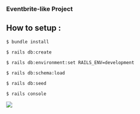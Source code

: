 ### Eventbrite-like Project

  
## How to setup :

~~~~~~~~~~~~~~~~~
$ bundle install

$ rails db:create

$ rails db:environment:set RAILS_ENV=development

$ rails db:schema:load

$ rails db:seed

$ rails console
~~~~~~~~~~~~~~~~~


![](https://media1.tenor.com/images/f99ad6444483da12b58a2a81be281358/tenor.gif)